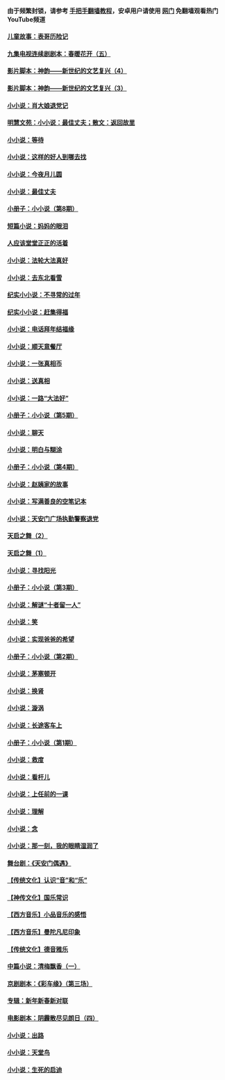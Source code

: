 #### 由于频繁封锁，请参考 [手把手翻墙教程](https://github.com/gfw-breaker/guides/wiki/)，安卓用户请使用 [网门](https://github.com/gfw-breaker/nogfw/blob/master/dl.md?t=05141900) 免翻墙观看热门YouTube频道 

#### [儿童故事：表哥历险记](../pages/328/383535.md?t=05141900) 

#### [九集电视连续剧剧本：春暖花开（五）](../pages/328/275919.md?t=05141900) 

#### [影片脚本：神韵——新世纪的文艺复兴（4）](../pages/328/266089.md?t=05141900) 

#### [影片脚本：神韵——新世纪的文艺复兴（3）](../pages/328/266087.md?t=05141900) 

#### [小小说：肖大娘退党记](../pages/328/239807.md?t=05141900) 

#### [明慧文苑：小小说：最佳丈夫；散文：返回故里](../pages/328/3439.md?t=05141900) 

#### [小小说：等待](../pages/328/223927.md?t=05141900) 

#### [小小说：这样的好人到哪去找](../pages/328/209396.md?t=05141900) 

#### [小小说：今夜月儿圆](../pages/328/193588.md?t=05141900) 

#### [小小说：最佳丈夫](../pages/328/190938.md?t=05141900) 

#### [小册子：小小说（第8期）](../pages/328/188202.md?t=05141900) 

#### [短篇小说：妈妈的眼泪](../pages/328/187712.md?t=05141900) 

#### [人应该堂堂正正的活着](../pages/328/182430.md?t=05141900) 

#### [小小说：法轮大法真好](../pages/328/174669.md?t=05141900) 

#### [小小说：去东北看雪](../pages/328/173882.md?t=05141900) 

#### [纪实小小说：不寻常的过年](../pages/328/173187.md?t=05141900) 

#### [纪实小小说：赶集得福](../pages/328/172652.md?t=05141900) 

#### [小小说：电话拜年结福缘](../pages/328/172533.md?t=05141900) 

#### [小小说：顺天意餐厅](../pages/328/170182.md?t=05141900) 

#### [小小说：一张真相币](../pages/328/169410.md?t=05141900) 

#### [小小说：送真相](../pages/328/166713.md?t=05141900) 

#### [小小说：一路“大法好”](../pages/328/162016.md?t=05141900) 

#### [小册子：小小说（第5期）](../pages/328/161131.md?t=05141900) 

#### [小小说：聊天](../pages/328/159640.md?t=05141900) 

#### [小小说：明白与糊涂](../pages/328/158101.md?t=05141900) 

#### [小册子：小小说（第4期）](../pages/328/158006.md?t=05141900) 

#### [小小说：赵姨家的故事](../pages/328/157843.md?t=05141900) 

#### [小小说：写满善良的空笔记本](../pages/328/157382.md?t=05141900) 

#### [小小说：天安门广场执勤警察退党](../pages/328/156982.md?t=05141900) 

#### [天启之舞（2）](../pages/328/153440.md?t=05141900) 

#### [天启之舞（1）](../pages/328/153439.md?t=05141900) 

#### [小小说：寻找阳光](../pages/328/153065.md?t=05141900) 

#### [小册子：小小说（第3期）](../pages/328/151715.md?t=05141900) 

#### [小小说：解谜“十者留一人”](../pages/328/148967.md?t=05141900) 

#### [小小说：笑](../pages/328/148905.md?t=05141900) 

#### [小小说：实现爸爸的希望](../pages/328/148096.md?t=05141900) 

#### [小册子：小小说（第2期）](../pages/328/147214.md?t=05141900) 

#### [小小说：茅塞顿开](../pages/328/147030.md?t=05141900) 

#### [小小说：换肾](../pages/328/146770.md?t=05141900) 

#### [小小说：漩涡](../pages/328/146683.md?t=05141900) 

#### [小小说：长途客车上](../pages/328/145076.md?t=05141900) 

#### [小册子：小小说（第1期）](../pages/328/143963.md?t=05141900) 

#### [小小说：救度](../pages/328/143927.md?t=05141900) 

#### [小小说：看杆儿](../pages/328/142137.md?t=05141900) 

#### [小小说：上任前的一课](../pages/328/140808.md?t=05141900) 

#### [小小说：理解](../pages/328/140476.md?t=05141900) 

#### [小小说：念](../pages/328/139513.md?t=05141900) 

#### [小小说：那一刻，我的眼睛湿润了](../pages/328/138476.md?t=05141900) 

#### [舞台剧：《天安门偶遇》](../pages/328/117155.md?t=05141900) 

#### [【传统文化】认识“音”和“乐”](../pages/328/108667.md?t=05141900) 

#### [【神传文化】国乐常识](../pages/328/104225.md?t=05141900) 

#### [【西方音乐】小品音乐的感悟](../pages/328/102924.md?t=05141900) 

#### [【西方音乐】曼陀凡尼印象](../pages/328/102922.md?t=05141900) 

#### [【传统文化】德音雅乐](../pages/328/102923.md?t=05141900) 

#### [中篇小说：清梅飘香（一）](../pages/328/101058.md?t=05141900) 

#### [京剧剧本：《彩车缘》（第三场）](../pages/328/96434.md?t=05141900) 

#### [专辑：新年新春新对联](../pages/328/94991.md?t=05141900) 

#### [电影剧本：阴霾散尽见朗日（四）](../pages/328/87081.md?t=05141900) 

#### [小小说：出路](../pages/328/84848.md?t=05141900) 

#### [小小说：天堂鸟](../pages/328/83084.md?t=05141900) 

#### [小小说：生死的启迪](../pages/328/70977.md?t=05141900) 

